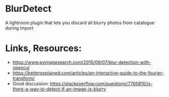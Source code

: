 # BlurDetect
A lightroom plugin that lets you discard all blurry photos from catalogue during import

# Links, Resources:

* https://www.pyimagesearch.com/2015/09/07/blur-detection-with-opencv/
* https://betterexplained.com/articles/an-interactive-guide-to-the-fourier-transform/
* Good discussion: https://stackoverflow.com/questions/7765810/is-there-a-way-to-detect-if-an-image-is-blurry

